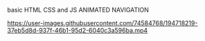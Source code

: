 basic HTML CSS and JS ANIMATED NAVIGATION

https://user-images.githubusercontent.com/74584768/194718219-37eb5d8d-937f-46b1-95d2-6040c3a596ba.mp4


